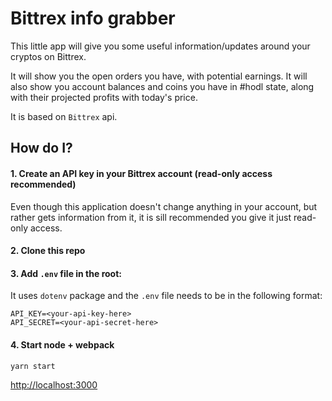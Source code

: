 # Bittrex info grabber

This little app will give you some useful information/updates around your cryptos on Bittrex.

It will show you the open orders you have, with potential earnings. It will also show you account balances and coins you have in #hodl state, along with their projected profits with today's price.

It is based on `Bittrex` api.

## How do I?

#### 1. Create an API key in your Bittrex account (read-only access recommended)
Even though this application doesn't change anything in your account, but rather gets information from it, it is sill recommended you give it just read-only access.
#### 2. Clone this repo
#### 3. Add `.env` file in the root:
It uses `dotenv` package and the `.env` file needs to be in the following format:
```
API_KEY=<your-api-key-here>
API_SECRET=<your-api-secret-here>
```
#### 4. Start node + webpack
`yarn start`

[http://localhost:3000](localhost:3000)
